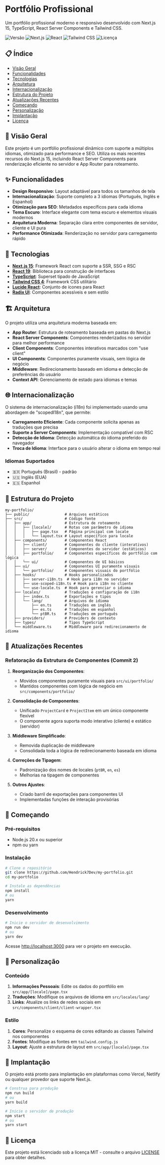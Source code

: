 # Portfólio Profissional

Um portfólio profissional moderno e responsivo desenvolvido com Next.js 15, TypeScript, React Server Components e Tailwind CSS.

![Versão](https://img.shields.io/badge/versão-1.0.0-blue)
![Next.js](https://img.shields.io/badge/Next.js-15.3.2-black)
![React](https://img.shields.io/badge/React-19.0.0-blue)
![Tailwind CSS](https://img.shields.io/badge/Tailwind-4.0.0-38B2AC)
![Licença](https://img.shields.io/badge/licença-MIT-green)

## 📋 Índice

- [Visão Geral](#-visão-geral)
- [Funcionalidades](#-funcionalidades)
- [Tecnologias](#-tecnologias)
- [Arquitetura](#-arquitetura)
- [Internacionalização](#-internacionalização)
- [Estrutura do Projeto](#-estrutura-do-projeto)
- [Atualizações Recentes](#-atualizações-recentes)
- [Começando](#-começando)
- [Personalização](#-personalização)
- [Implantação](#-implantação)
- [Licença](#-licença)

## 🌟 Visão Geral

Este projeto é um portfólio profissional dinâmico com suporte a múltiplos idiomas, otimizado para performance e SEO. Utiliza os mais recentes recursos do Next.js 15, incluindo React Server Components para renderização eficiente no servidor e App Router para roteamento.

## ✨ Funcionalidades

- **Design Responsivo**: Layout adaptável para todos os tamanhos de tela
- **Internacionalização**: Suporte completo a 3 idiomas (Português, Inglês e Espanhol)
- **Otimização para SEO**: Metadados específicos para cada idioma
- **Tema Escuro**: Interface elegante com tema escuro e elementos visuais modernos
- **Arquitetura Moderna**: Separação clara entre componentes de servidor, cliente e UI pura
- **Performance Otimizada**: Renderização no servidor para carregamento rápido

## 🚀 Tecnologias

- **[Next.js 15](https://nextjs.org/)**: Framework React com suporte a SSR, SSG e RSC
- **[React 19](https://react.dev/)**: Biblioteca para construção de interfaces
- **[TypeScript](https://www.typescriptlang.org/)**: Superset tipado de JavaScript
- **[Tailwind CSS 4](https://tailwindcss.com/)**: Framework CSS utilitário
- **[Lucide React](https://lucide.dev/)**: Conjunto de ícones para React
- **[Radix UI](https://www.radix-ui.com/)**: Componentes acessíveis e sem estilo

## 🏗️ Arquitetura

O projeto utiliza uma arquitetura moderna baseada em:

- **App Router**: Estrutura de roteamento baseada em pastas do Next.js
- **React Server Components**: Componentes renderizados no servidor para melhor performance
- **Client Components**: Componentes interativos marcados com "use client"
- **UI Components**: Componentes puramente visuais, sem lógica de negócio
- **Middleware**: Redirecionamento baseado em idioma e detecção de preferências do usuário
- **Context API**: Gerenciamento de estado para idiomas e temas

## 🌐 Internacionalização

O sistema de internacionalização (i18n) foi implementado usando uma abordagem de "scopedI18n", que permite:

- **Carregamento Eficiente**: Cada componente solicita apenas as traduções que precisa
- **Suporte a Server Components**: Implementação compatível com RSC
- **Detecção de Idioma**: Detecção automática do idioma preferido do navegador
- **Troca de Idioma**: Interface para o usuário alterar o idioma em tempo real

### Idiomas Suportados

- 🇧🇷 Português (Brasil) - padrão
- 🇺🇸 Inglês (EUA)
- 🇪🇸 Espanhol

## 📁 Estrutura do Projeto

```
my-portfolio/
├── public/                # Arquivos estáticos
├── src/                   # Código fonte
│   ├── app/               # Estrutura de roteamento
│   │   ├── [locale]/      # Rotas com parâmetro de idioma
│   │   │   ├── page.tsx   # Página principal com locale
│   │   │   └── layout.tsx # Layout específico para locale
│   ├── components/        # Componentes React
│   │   ├── client/        # Componentes do cliente (interativos)
│   │   ├── server/        # Componentes do servidor (estáticos)
│   │   ├── portfolio/     # Componentes específicos do portfólio com lógica
│   │   └── ui/            # Componentes de UI básicos
│   ├── ui/                # Componentes UI puramente visuais
│   │   └── portfolio/     # Componentes visuais do portfólio 
│   ├── hooks/             # Hooks personalizados
│   │   ├── server-i18n.ts  # Hook para i18n no servidor
│   │   ├── use-scoped-i18n.ts # Hook para i18n no cliente
│   │   └── use-locale.ts  # Hook para gerenciar o idioma
│   ├── locales/           # Traduções e configuração de i18n
│   │   ├── index.ts       # Exportações e tipos
│   │   └── lang/          # Arquivos de idioma
│   │       ├── en.ts      # Traduções em inglês
│   │       ├── es.ts      # Traduções em espanhol
│   │       └── ptBR.ts    # Traduções em português
│   ├── providers/         # Providers de contexto
│   ├── types/             # Tipos TypeScript
│   └── middleware.ts      # Middleware para redirecionamento de idioma
```

## 🔄 Atualizações Recentes

### Refatoração da Estrutura de Componentes (Commit 2)

1. **Reorganização dos Componentes**:
   - Movidos componentes puramente visuais para `src/ui/portfolio/`
   - Mantidos componentes com lógica de negócio em `src/components/portfolio/`

2. **Consolidação de Componentes**:
   - Unificado `ProjectCard` e `ProjectItem` em um único componente flexível
   - O componente agora suporta modo interativo (cliente) e estático (servidor)

3. **Middleware Simplificado**:
   - Removida duplicação de middleware
   - Consolidada toda a lógica de redirecionamento baseada em idioma

4. **Correções de Tipagem**:
   - Padronização dos nomes de locales (`ptBR`, `en`, `es`)
   - Melhorias na tipagem de componentes

5. **Outros Ajustes**:
   - Criado barril de exportações para componentes UI
   - Implementadas funções de interação provisórias

## 🚦 Começando

### Pré-requisitos

- Node.js 20.x ou superior
- npm ou yarn

### Instalação

```bash
# Clone o repositório
git clone https://github.com/Hendrick7Dev/my-portfolio.git
cd my-portfolio

# Instale as dependências
npm install
# ou
yarn
```

### Desenvolvimento

```bash
# Inicie o servidor de desenvolvimento
npm run dev
# ou
yarn dev
```

Acesse [http://localhost:3000](http://localhost:3000) para ver o projeto em execução.

## 🎨 Personalização

### Conteúdo

1. **Informações Pessoais**: Edite os dados do portfólio em `src/app/[locale]/page.tsx`
2. **Traduções**: Modifique os arquivos de idioma em `src/locales/lang/`
3. **Links**: Atualize os links de redes sociais em `src/components/client/client-wrapper.tsx`

### Estilo

1. **Cores**: Personalize o esquema de cores editando as classes Tailwind nos componentes
2. **Fontes**: Modifique as fontes em `tailwind.config.js`
3. **Layout**: Ajuste a estrutura de layout em `src/app/[locale]/page.tsx`

## 🚀 Implantação

O projeto está pronto para implantação em plataformas como Vercel, Netlify ou qualquer provedor que suporte Next.js.

```bash
# Construa para produção
npm run build
# ou
yarn build

# Inicie o servidor de produção
npm start
# ou
yarn start
```

## 📄 Licença

Este projeto está licenciado sob a licença MIT - consulte o arquivo [LICENSE](LICENSE) para obter detalhes.
